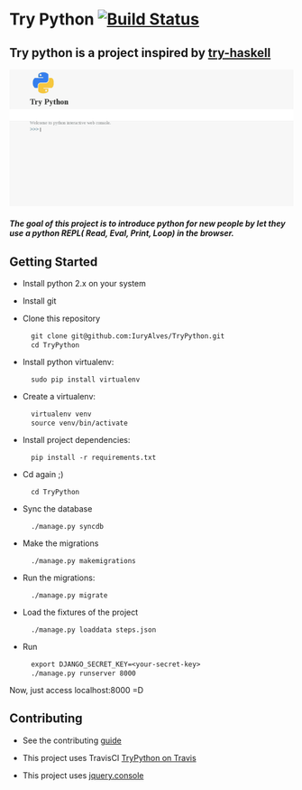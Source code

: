 # Try Python [![Build Status](https://travis-ci.org/IuryAlves/TryPython.svg?branch=master)](https://travis-ci.org/IuryAlves/TryPython)

## Try python is a project inspired by [try-haskell](tryhaskell.org)


![try-python](try-python.gif)
##### The goal of this project is to introduce python for new people by let they use a python REPL( Read, Eval, Print, Loop) in the browser.

## Getting Started

* Install python 2.x on your system
*  Install git
* Clone this repository
 
        git clone git@github.com:IuryAlves/TryPython.git
        cd TryPython

* Install python virtualenv: 
 
        sudo pip install virtualenv

* Create a virtualenv:
 
        virtualenv venv
        source venv/bin/activate

* Install project dependencies:

        pip install -r requirements.txt

* Cd again ;)

        cd TryPython

* Sync the database

        ./manage.py syncdb

* Make the migrations

        ./manage.py makemigrations

* Run the migrations:
        
        ./manage.py migrate

* Load the fixtures of the project

        ./manage.py loaddata steps.json

* Run
        
        export DJANGO_SECRET_KEY=<your-secret-key> 
        ./manage.py runserver 8000


Now, just access localhost:8000 =D

## Contributing

* See the contributing [guide](CONTRIBUTING.md)
    
* This project uses TravisCI [TryPython on Travis](https://travis-ci.org/IuryAlves/TryPython)
* This project uses [jquery.console](https://github.com/chrisdone/jquery-console)
